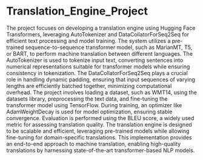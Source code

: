 # Translation_Engine_Project

The project focuses on developing a translation engine using Hugging Face Transformers, leveraging AutoTokenizer and DataCollatorForSeq2Seq for efficient text processing and model training. The system utilizes a pre-trained sequence-to-sequence transformer model, such as MarianMT, T5, or BART, to perform machine translation between different languages. The AutoTokenizer is used to tokenize input text, converting sentences into numerical representations suitable for transformer models while ensuring consistency in tokenization. The DataCollatorForSeq2Seq plays a crucial role in handling dynamic padding, ensuring that input sequences of varying lengths are efficiently batched together, minimizing computational overhead. The project involves loading a dataset, such as WMT14, using the datasets library, preprocessing the text data, and fine-tuning the transformer model using TensorFlow. During training, an optimizer like AdamWeightDecay is used for model optimization, ensuring stable convergence. Evaluation is performed using the BLEU score, a widely used metric for assessing translation quality. The translation engine is designed to be scalable and efficient, leveraging pre-trained models while allowing fine-tuning for domain-specific translations. This implementation provides an end-to-end approach to machine translation, enabling high-quality translations by harnessing state-of-the-art transformer-based NLP models.
